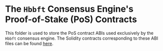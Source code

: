 # The `Hbbft` Consensus Engine's Proof-of-Stake (PoS) Contracts

This folder is used to store the PoS contract ABIs used exclusively by the `Hbbft` consensus
engine. The Solidity contracts corresponding to these ABI files can be found
[here](https://github.com/poanetwork/pos-contracts/tree/master/contracts).
